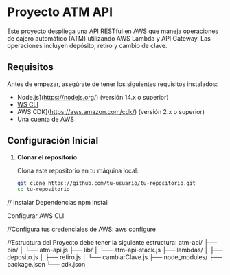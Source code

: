 # Proyecto ATM API

Este proyecto despliega una API RESTful en AWS que maneja operaciones de cajero automático (ATM) utilizando AWS Lambda y API Gateway. Las operaciones incluyen depósito, retiro y cambio de clave.

## Requisitos

Antes de empezar, asegúrate de tener los siguientes requisitos instalados:

- Node.js](https://nodejs.org/) (versión 14.x o superior)
- [WS CLI](https://aws.amazon.com/cli/)
- AWS CDK](https://aws.amazon.com/cdk/) (versión 2.x o superior)
- Una cuenta de AWS

## Configuración Inicial

1. **Clonar el repositorio**

   Clona este repositorio en tu máquina local:

   ```sh
   git clone https://github.com/tu-usuario/tu-repositorio.git
   cd tu-repositorio

// Instalar Dependencias
     npm install

 Configurar AWS CLI

//Configura tus credenciales de AWS:
      aws configure

//Estructura del Proyecto
    debe tener la siguiente estructura:
    atm-api/
├── bin/
│   └── atm-api.js
├── lib/
│   └── atm-api-stack.js
├── lambdas/
│   ├── deposito.js
│   ├── retiro.js
│   └── cambiarClave.js
├── node_modules/
├── package.json
└── cdk.json

